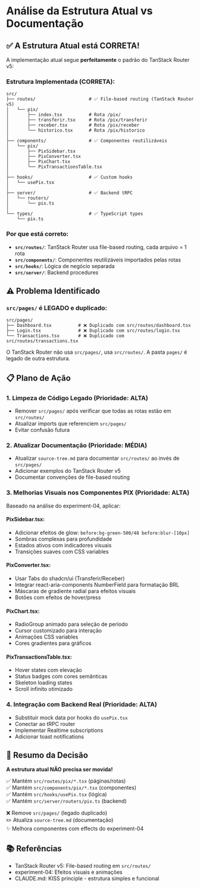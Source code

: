 # Análise da Estrutura Atual vs Documentação

## ✅ A Estrutura Atual está CORRETA!

A implementação atual segue **perfeitamente** o padrão do TanStack Router v5:

### Estrutura Implementada (CORRETA):
```
src/
├── routes/                    # ✅ File-based routing (TanStack Router v5)
│   └── pix/
│       ├── index.tsx          # Rota /pix/
│       ├── transferir.tsx     # Rota /pix/transferir
│       ├── receber.tsx        # Rota /pix/receber
│       └── historico.tsx      # Rota /pix/historico
│
├── components/                # ✅ Componentes reutilizáveis
│   └── pix/
│       ├── PixSidebar.tsx
│       ├── PixConverter.tsx
│       ├── PixChart.tsx
│       └── PixTransactionsTable.tsx
│
├── hooks/                     # ✅ Custom hooks
│   └── usePix.tsx
│
├── server/                    # ✅ Backend tRPC
│   └── routers/
│       └── pix.ts
│
└── types/                     # ✅ TypeScript types
    └── pix.ts
```

### Por que está correto:
- **`src/routes/`**: TanStack Router usa file-based routing, cada arquivo = 1 rota
- **`src/components/`**: Componentes reutilizáveis importados pelas rotas
- **`src/hooks/`**: Lógica de negócio separada
- **`src/server/`**: Backend procedures

## ⚠️ Problema Identificado

### `src/pages/` é LEGADO e duplicado:
```
src/pages/
├── Dashboard.tsx          # ❌ Duplicado com src/routes/dashboard.tsx
├── Login.tsx              # ❌ Duplicado com src/routes/login.tsx
└── Transactions.tsx       # ❌ Duplicado com src/routes/transactions.tsx
```

O TanStack Router não usa `src/pages/`, usa `src/routes/`. A pasta `pages/` é legado de outra estrutura.

## 📋 Plano de Ação

### 1. **Limpeza de Código Legado** (Prioridade: ALTA)
- Remover `src/pages/` após verificar que todas as rotas estão em `src/routes/`
- Atualizar imports que referenciem `src/pages/`
- Evitar confusão futura

### 2. **Atualizar Documentação** (Prioridade: MÉDIA)
- Atualizar `source-tree.md` para documentar `src/routes/` ao invés de `src/pages/`
- Adicionar exemplos do TanStack Router v5
- Documentar convenções de file-based routing

### 3. **Melhorias Visuais nos Componentes PIX** (Prioridade: ALTA)
Baseado na análise do experiment-04, aplicar:

#### PixSidebar.tsx:
- Adicionar efeitos de glow: `before:bg-green-500/48 before:blur-[10px]`
- Sombras complexas para profundidade
- Estados ativos com indicadores visuais
- Transições suaves com CSS variables

#### PixConverter.tsx:
- Usar Tabs do shadcn/ui (Transferir/Receber)
- Integrar react-aria-components NumberField para formatação BRL
- Máscaras de gradiente radial para efeitos visuais
- Botões com efeitos de hover/press

#### PixChart.tsx:
- RadioGroup animado para seleção de período
- Cursor customizado para interação
- Animações CSS variables
- Cores gradientes para gráficos

#### PixTransactionsTable.tsx:
- Hover states com elevação
- Status badges com cores semânticas
- Skeleton loading states
- Scroll infinito otimizado

### 4. **Integração com Backend Real** (Prioridade: ALTA)
- Substituir mock data por hooks do `usePix.tsx`
- Conectar ao tRPC router
- Implementar Realtime subscriptions
- Adicionar toast notifications

## 🎯 Resumo da Decisão

**A estrutura atual NÃO precisa ser movida!**

✅ Mantém `src/routes/pix/*.tsx` (páginas/rotas)  
✅ Mantém `src/components/pix/*.tsx` (componentes)  
✅ Mantém `src/hooks/usePix.tsx` (lógica)  
✅ Mantém `src/server/routers/pix.ts` (backend)  

❌ Remove `src/pages/` (legado duplicado)  
✏️ Atualiza `source-tree.md` (documentação)  
✨ Melhora componentes com effects do experiment-04

## 📚 Referências
- TanStack Router v5: File-based routing em `src/routes/`
- experiment-04: Efeitos visuais e animações
- CLAUDE.md: KISS principle - estrutura simples e funcional